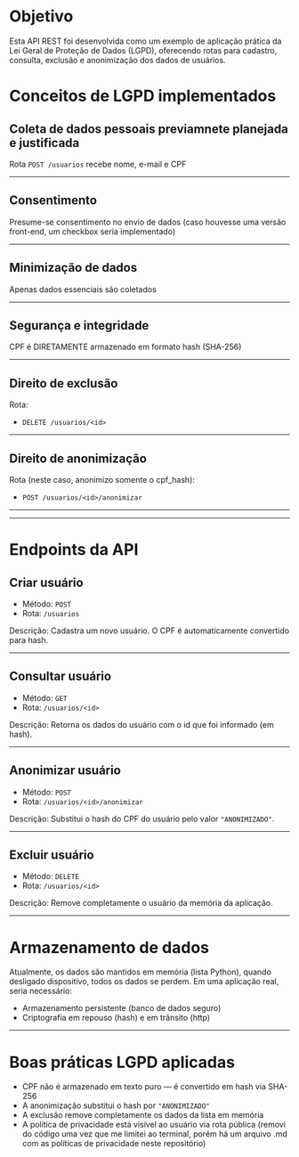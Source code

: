 # Objetivo
Esta API REST foi desenvolvida como um exemplo de aplicação prática da Lei Geral de Proteção de Dados (LGPD), oferecendo rotas para cadastro, consulta, exclusão e anonimização dos dados de usuários.

# Conceitos de LGPD implementados

## Coleta de dados pessoais previamnete planejada e justificada
Rota `POST /usuarios` recebe nome, e-mail e CPF

---

## Consentimento
Presume-se consentimento no envio de dados (caso houvesse uma versão front-end, um checkbox seria implementado)

---

## Minimização de dados
Apenas dados essenciais são coletados

---

## Segurança e integridade
CPF é DIRETAMENTE armazenado em formato hash (SHA-256)

---

## Direito de exclusão
Rota:
-     DELETE /usuarios/<id>
---

## Direito de anonimização
Rota (neste caso, anonimizo somente o cpf_hash):
-     POST /usuarios/<id>/anonimizar
---


---

# Endpoints da API

## Criar usuário
- Método: `POST`
- Rota: `/usuarios`

Descrição: Cadastra um novo usuário. O CPF é automaticamente convertido para hash.

---

## Consultar usuário
- Método: `GET`
- Rota: `/usuarios/<id>`

Descrição: Retorna os dados do usuário com o id que foi informado (em hash).

---

## Anonimizar usuário
- Método: `POST`
- Rota: `/usuarios/<id>/anonimizar`

Descrição: Substitui o hash do CPF do usuário pelo valor `"ANONIMIZADO"`.

---

## Excluir usuário
- Método: `DELETE`
- Rota: `/usuarios/<id>`

Descrição: Remove completamente o usuário da memória da aplicação.

---

# Armazenamento de dados
Atualmente, os dados são mantidos em memória (lista Python), quando desligado dispositivo, todos os dados se perdem. Em uma aplicação real, seria necessário:

- Armazenamento persistente (banco de dados seguro)
- Criptografia em repouso (hash) e em trânsito (http)

---

# Boas práticas LGPD aplicadas

- CPF não é armazenado em texto puro — é convertido em hash via SHA-256  
- A anonimização substitui o hash por `"ANONIMIZADO"`  
- A exclusão remove completamente os dados da lista em memória  
- A política de privacidade está visível ao usuário via rota pública (removi do código uma vez que me limitei ao terminal, porém há um arquivo .md com as políticas de privacidade neste repositório)


